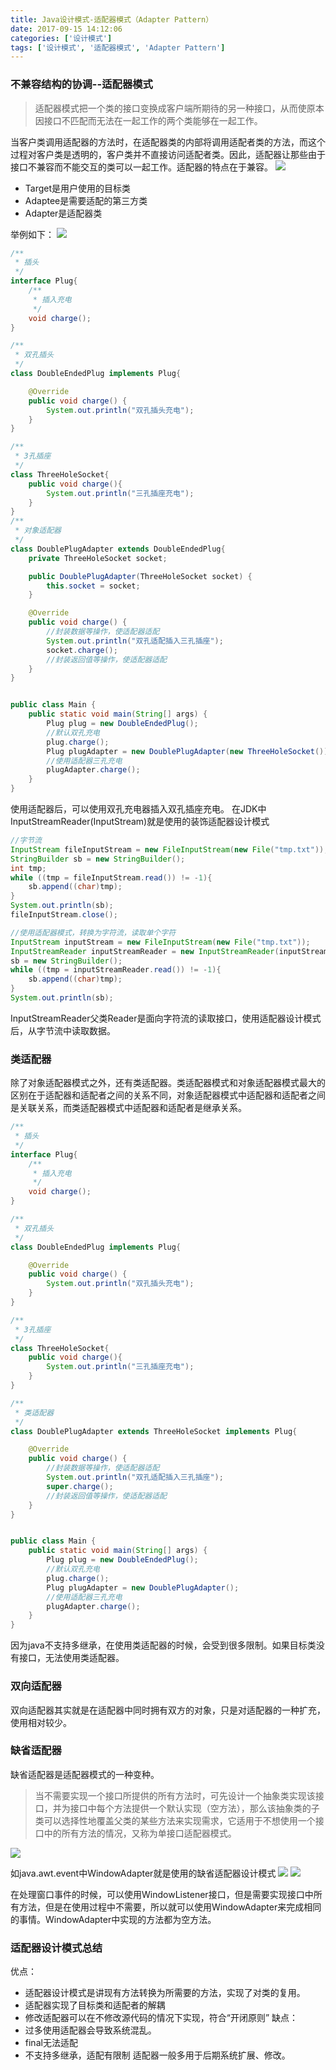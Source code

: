 ```yaml
---
title: Java设计模式-适配器模式（Adapter Pattern）
date: 2017-09-15 14:12:06
categories: ['设计模式']
tags: ['设计模式', '适配器模式', 'Adapter Pattern']
---
```

### 不兼容结构的协调--适配器模式
> 适配器模式把一个类的接口变换成客户端所期待的另一种接口，从而使原本因接口不匹配而无法在一起工作的两个类能够在一起工作。

当客户类调用适配器的方法时，在适配器类的内部将调用适配者类的方法，而这个过程对客户类是透明的，客户类并不直接访问适配者类。因此，适配器让那些由于接口不兼容而不能交互的类可以一起工作。适配器的特点在于兼容。
![](http://otxnth5wx.bkt.clouddn.com/20170918%E5%B1%8F%E5%B9%95%E5%BF%AB%E7%85%A72017-09-18%E4%B8%8B%E5%8D%883.17.05.png)
* Target是用户使用的目标类
* Adaptee是需要适配的第三方类
* Adapter是适配器类
<!-- more -->

举例如下：
![](http://otxnth5wx.bkt.clouddn.com/20170918%E5%B1%8F%E5%B9%95%E5%BF%AB%E7%85%A72017-09-18%E4%B8%8B%E5%8D%883.11.35.png)
```java
/**
 * 插头
 */
interface Plug{
    /**
     * 插入充电
     */
    void charge();
}

/**
 * 双孔插头
 */
class DoubleEndedPlug implements Plug{

    @Override
    public void charge() {
        System.out.println("双孔插头充电");
    }
}

/**
 * 3孔插座
 */
class ThreeHoleSocket{
    public void charge(){
        System.out.println("三孔插座充电");
    }
}
/**
 * 对象适配器
 */
class DoublePlugAdapter extends DoubleEndedPlug{
    private ThreeHoleSocket socket;

    public DoublePlugAdapter(ThreeHoleSocket socket) {
        this.socket = socket;
    }

    @Override
    public void charge() {
        //封装数据等操作，使适配器适配
        System.out.println("双孔适配插入三孔插座");
        socket.charge();
        //封装返回值等操作，使适配器适配
    }
}


public class Main {
    public static void main(String[] args) {
        Plug plug = new DoubleEndedPlug();
        //默认双孔充电
        plug.charge();
        Plug plugAdapter = new DoublePlugAdapter(new ThreeHoleSocket());
        //使用适配器三孔充电
        plugAdapter.charge();
    }
}
```
使用适配器后，可以使用双孔充电器插入双孔插座充电。
在JDK中InputStreamReader(InputStream)就是使用的装饰适配器设计模式
```java
//字节流
InputStream fileInputStream = new FileInputStream(new File("tmp.txt"));
StringBuilder sb = new StringBuilder();
int tmp;
while ((tmp = fileInputStream.read()) != -1){
    sb.append((char)tmp);
}
System.out.println(sb);
fileInputStream.close();

//使用适配器模式，转换为字符流，读取单个字符
InputStream inputStream = new FileInputStream(new File("tmp.txt"));
InputStreamReader inputStreamReader = new InputStreamReader(inputStream);
sb = new StringBuilder();
while ((tmp = inputStreamReader.read()) != -1){
    sb.append((char)tmp);
}
System.out.println(sb);
```
InputStreamReader父类Reader是面向字符流的读取接口，使用适配器设计模式后，从字节流中读取数据。

### 类适配器
除了对象适配器模式之外，还有类适配器。类适配器模式和对象适配器模式最大的区别在于适配器和适配者之间的关系不同，对象适配器模式中适配器和适配者之间是关联关系，而类适配器模式中适配器和适配者是继承关系。
```java
/**
 * 插头
 */
interface Plug{
    /**
     * 插入充电
     */
    void charge();
}

/**
 * 双孔插头
 */
class DoubleEndedPlug implements Plug{

    @Override
    public void charge() {
        System.out.println("双孔插头充电");
    }
}

/**
 * 3孔插座
 */
class ThreeHoleSocket{
    public void charge(){
        System.out.println("三孔插座充电");
    }
}

/**
 * 类适配器
 */
class DoublePlugAdapter extends ThreeHoleSocket implements Plug{

    @Override
    public void charge() {
        //封装数据等操作，使适配器适配
        System.out.println("双孔适配插入三孔插座");
        super.charge();
        //封装返回值等操作，使适配器适配
    }
}


public class Main {
    public static void main(String[] args) {
        Plug plug = new DoubleEndedPlug();
        //默认双孔充电
        plug.charge();
        Plug plugAdapter = new DoublePlugAdapter();
        //使用适配器三孔充电
        plugAdapter.charge();
    }
}
```
因为java不支持多继承，在使用类适配器的时候，会受到很多限制。如果目标类没有接口，无法使用类适配器。

### 双向适配器
双向适配器其实就是在适配器中同时拥有双方的对象，只是对适配器的一种扩充，使用相对较少。

### 缺省适配器
缺省适配器是适配器模式的一种变种。
> 当不需要实现一个接口所提供的所有方法时，可先设计一个抽象类实现该接口，并为接口中每个方法提供一个默认实现（空方法），那么该抽象类的子类可以选择性地覆盖父类的某些方法来实现需求，它适用于不想使用一个接口中的所有方法的情况，又称为单接口适配器模式。

![](http://otxnth5wx.bkt.clouddn.com/20170918%E5%B1%8F%E5%B9%95%E5%BF%AB%E7%85%A72017-09-18%E4%B8%8B%E5%8D%883.27.08.png)

如java.awt.event中WindowAdapter就是使用的缺省适配器设计模式
![](http://otxnth5wx.bkt.clouddn.com/20170918%E5%B1%8F%E5%B9%95%E5%BF%AB%E7%85%A72017-09-18%E4%B8%8B%E5%8D%883.29.11.png)
![](http://otxnth5wx.bkt.clouddn.com/20170918%E5%B1%8F%E5%B9%95%E5%BF%AB%E7%85%A72017-09-18%E4%B8%8B%E5%8D%883.29.18.png)

在处理窗口事件的时候，可以使用WindowListener接口，但是需要实现接口中所有方法，但是在使用过程中不需要，所以就可以使用WindowAdapter来完成相同的事情。WindowAdapter中实现的方法都为空方法。

### 适配器设计模式总结
优点：
* 适配器设计模式是讲现有方法转换为所需要的方法，实现了对类的复用。
* 适配器实现了目标类和适配者的解耦
* 修改适配器可以在不修改源代码的情况下实现，符合“开闭原则”
缺点：
* 过多使用适配器会导致系统混乱。
* final无法适配
* 不支持多继承，适配有限制
适配器一般多用于后期系统扩展、修改。
